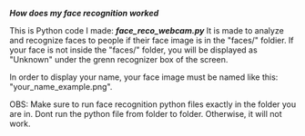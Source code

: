 ***How does my face recognition worked***

This is Python code I made: ***face_reco_webcam.py***
It is made to analyze and recognize faces to people if their face image is in the "faces/" foldier. If your face is not inside the "faces/" folder, you will be displayed as "Unknown" under the grenn recognizer box of the screen.

In order to display your name, your face image must be named like this: "your_name_example.png".



OBS: Make sure to run face recognition python files exactly in the folder you are in. Dont run the python file from folder to folder. Otherwise, it will not work.
